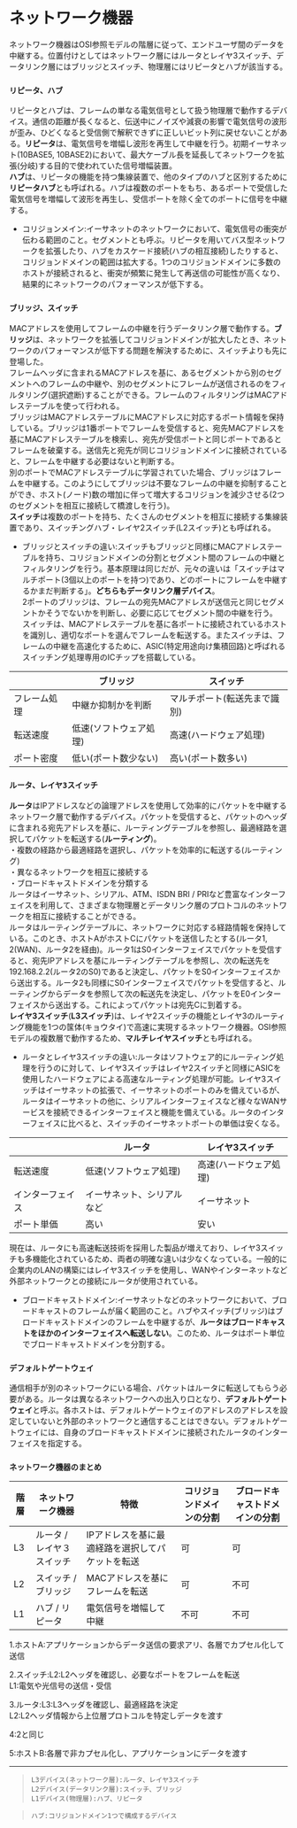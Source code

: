 # ネットワーク機器
ネットワーク機器はOSI参照モデルの階層に従って、エンドユーザ間のデータを中継する。位置付けとしてはネットワーク層にはルータとレイヤ3スイッチ、データリンク層にはブリッジとスイッチ、物理層にはリピータとハブが該当する。

### `リピータ、ハブ`
リピータとハブは、フレームの単なる電気信号として扱う物理層で動作するデバイス。通信の距離が長くなると、伝送中にノイズや減衰の影響で電気信号の波形が歪み、ひどくなると受信側で解釈できずに正しいビット列に戻せないことがある。**リピータ**は、電気信号を増幅し波形を再生して中継を行う。初期イーサネット(10BASE5, 10BASE2)において、最大ケーブル長を延長してネットワークを拡張(分岐)する目的で使われていた信号増幅装置。  
**ハブ**は、リピータの機能を持つ集線装置で、他のタイプのハブと区別するために**リピータハブ**とも呼ばれる。ハブは複数のポートをもち、あるポートで受信した電気信号を増幅して波形を再生し、受信ポートを除く全てのポートに信号を中継する。
- コリジョンメイン:イーサネットのネットワークにおいて、電気信号の衝突が伝わる範囲のこと。セグメントとも呼ぶ。リピータを用いてバス型ネットワークを拡張したり、ハブをカスケード接続(ハブの相互接続)したりすると、コリジョンドメインの範囲は拡大する。1つのコリジョンドメインに多数のホストが接続されると、衝突が頻繁に発生して再送信の可能性が高くなり、結果的にネットワークのパフォーマンスが低下する。

### `ブリッジ、スイッチ`
MACアドレスを使用してフレームの中継を行うデータリンク層で動作する。**ブリッジ**は、ネットワークを拡張してコリジョンドメインが拡大したとき、ネットワークのパフォーマンスが低下する問題を解決するために、スイッチよりも先に登場した。  
フレームヘッダに含まれるMACアドレスを基に、あるセグメントから別のセグメントへのフレームの中継や、別のセグメントにフレームが送信されるのをフィルタリング(選択遮断)することができる。フレームのフィルタリングはMACアドレステーブルを使って行われる。  
ブリッジはMACアドレステーブルにMACアドレスに対応するポート情報を保持している。ブリッジは1番ポートでフレームを受信すると、宛先MACアドレスを基にMACアドレステーブルを検索し、宛先が受信ポートと同じポートであるとフレームを破棄する。送信先と宛先が同じコリジョンドメインに接続されていると、フレームを中継する必要はないと判断する。  
別のポートでMACアドレステーブルに学習されていた場合、ブリッジはフレームを中継する。このようにしてブリッジは不要なフレームの中継を抑制することができ、ホスト(ノード)数の増加に伴って増大するコリジョンを減少させる(2つのセグメントを相互に接続して橋渡しを行う)。  
**スイッチ**は複数のポートを持ち、たくさんのセグメントを相互に接続する集線装置であり、スイッチングハブ・レイヤ2スイッチ(L2スイッチ)とも呼ばれる。
- ブリッジとスイッチの違い:スイッチもブリッジと同様にMACアドレステーブルを持ち、コリジョンドメインの分割とセグメント間のフレームの中継とフィルタリングを行う。基本原理は同じだが、元々の違いは「スイッチはマルチポート(3個以上のポートを持つ)であり、どのポートにフレームを中継するかまだ判断する」。**どちらもデータリンク層デバイス**。  
2ポートのブリッジは、フレームの宛先MACアドレスが送信元と同じセグメントかそうでないかを判断し、必要に応じてセグメント間の中継を行う。  
スイッチは、MACアドレステーブルを基に各ポートに接続されているホストを識別し、適切なポートを選んでフレームを転送する。またスイッチは、フレームの中継を高速化するために、ASIC(特定用途向け集積回路)と呼ばれるスイッチング処理専用のICチップを搭載している。

|          |ブリッジ            |スイッチ                |
|----------|------------------|-----------------------|
|フレーム処理|中継か抑制かを判断   |マルチポート(転送先まで識別)|
|転送速度   |低速(ソフトウェア処理)|高速(ハードウェア処理)    |
|ポート密度 |低い(ポート数少ない)  |高い(ポート数多い)        |

### `ルータ、レイヤ3スイッチ`
**ルータ**はIPアドレスなどの論理アドレスを使用して効率的にパケットを中継するネットワーク層で動作するデバイス。パケットを受信すると、パケットのヘッダに含まれる宛先アドレスを基に、ルーティングテーブルを参照し、最適経路を選択してパケットを転送する(**ルーティング**)。  
・複数の経路から最適経路を選択し、パケットを効率的に転送する(ルーティング)  
・異なるネットワークを相互に接続する  
・ブロードキャストドメインを分類する  
ルータはイーサネット、シリアル、ATM、ISDN BRI / PRIなど豊富なインターフェイスを利用して、さまざまな物理層とデータリンク層のプロトコルのネットワークを相互に接続することができる。  
ルータはルーティングテーブルに、ネットワークに対応する経路情報を保持している。このとき、ホストAがホストCにパケットを送信したとする(ルータ1, 2(WAN)、ルータ2を経由)。ルータ1はS0インターフェイスでパケットを受信すると、宛先IPアドレスを基にルーティングテーブルを参照し、次の転送先を192.168.2.2(ルータ2のS0)であると決定し、パケットをS0インターフェイスから送出する。ルータ2も同様にS0インターフェイスでパケットを受信すると、ルーティングからデータを参照して次の転送先を決定し、パケットをE0インターフェイスから送出する。これによってパケットは宛先Cに到着する。  
**レイヤ3スイッチ**(**L3スイッチ**)は、レイヤ2スイッチの機能とレイヤ3のルーティング機能を1つの筺体(キョウタイ)で高速に実現するネットワーク機器。OSI参照モデルの複数層で動作するため、**マルチレイヤスイッチ**とも呼ばれる。
- ルータとレイヤ3スイッチの違い:ルータはソフトウェア的にルーティング処理を行うのに対して、レイヤ3スイッチはレイヤ2スイッチと同様にASICを使用したハードウェアによる高速なルーティング処理が可能。レイヤ3スイッチはイーサネットの拡張で、イーサネットのポートのみを備えているが、ルータはイーサネットの他に、シリアルインターフェイスなど様々なWANサービスを接続できるインターフェイスと機能を備えている。ルータのインターフェイスに比べると、スイッチのイーサネットポートの単価は安くなる。

|             |ルータ                 |レイヤ3スイッチ     |
|-------------|----------------------|------------------|
|転送速度       |低速(ソフトウェア処理)  |高速(ハードウェア処理)|
|インターフェイス|イーサネット、シリアルなど|イーサネット        |
|ポート単価     |高い                  |安い               |

現在は、ルータにも高速転送技術を採用した製品が増えており、レイヤ3スイッチも多機能化されているため、両者の明確な違いは少なくなっている。一般的に企業内のLANの構築にはレイヤ3スイッチを使用し、WANやインターネットなど外部ネットワークとの接続にルータが使用されている。
- ブロードキャストドメイン:イーサネットなどのネットワークにおいて、ブロードキャストのフレームが届く範囲のこと。ハブやスイッチ(ブリッジ)はブロードキャストドメインのフレームを中継するが、**ルータはブロードキャストをほかのインターフェイスへ転送しない**。このため、ルータはポート単位でブロードキャストドメインを分割する。

### `デフォルトゲートウェイ`
通信相手が別のネットワークにいる場合、パケットはルータに転送してもらう必要がある。ルータは異なるネットワークへの出入り口となり、**デフォルトゲートウェイ**と呼ぶ。各ホストは、デフォルトゲートウェイのアドレスのアドレスを設定していないと外部のネットワークと通信することはできない。デフォルトゲートウェイには、自身のブロードキャストドメインに接続されたルータのインターフェイスを指定する。

### `ネットワーク機器のまとめ`
|階層|ネットワーク機器        |特徴                                    |コリジョンドメインの分割|ブロードキャストドメインの分割|
|---|---------------------|----------------------------------------|--------------------|-------------------------|
|L3 |ルータ / レイヤ３スイッチ|IPアドレスを基に最適経路を選択してパケットを転送|可                  |可                       |
|L2 |スイッチ / ブリッジ     |MACアドレスを基にフレームを転送              |可                  |不可                      |
|L1 |ハブ / リピータ        |電気信号を増幅して中継                      |不可                 |不可                      |

1.ホストA:アプリケーションからデータ送信の要求アリ、各層でカプセル化して送信  

2.スイッチ:L2:L2ヘッダを確認し、必要なポートをフレームを転送  
L1:電気や光信号の送信・受信  

3.ルータ:L3:L3ヘッダを確認し、最適経路を決定  
L2:L2ヘッダ情報から上位層プロトコルを特定しデータを渡す  

4:2と同じ  

5:ホストB:各層で非カプセル化し、アプリケーションにデータを渡す

---
> `L3デバイス(ネットワーク層):ルータ、レイヤ3スイッチ`  
> `L2デバイス(データリンク層):スイッチ、ブリッジ`  
> `L1デバイス(物理層):ハブ、リピータ`

> `ハブ:コリジョンドメイン1つで構成するデバイス`
